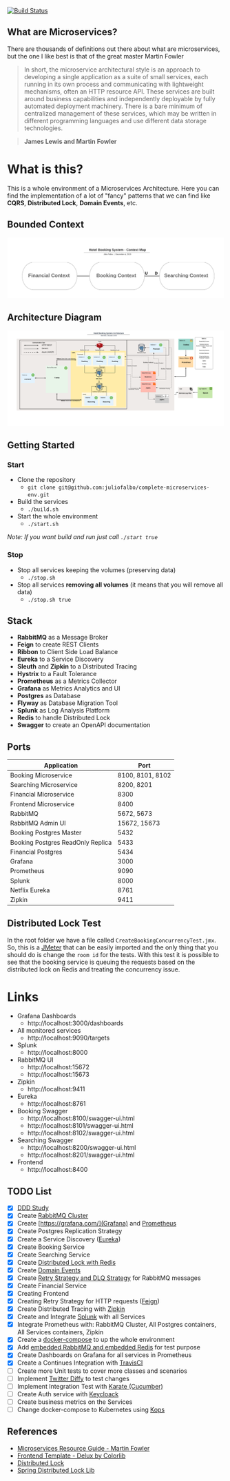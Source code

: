 [![Build Status](https://travis-ci.org/juliofalbo/complete-microservices-env.svg?branch=master)](https://travis-ci.org/juliofalbo/complete-microservices-env)

## What are Microservices?

There are thousands of definitions out there about what are microservices, but the one I like best is that of the great master Martin Fowler

> In short, the microservice architectural style is an approach to developing a single application as a suite of small services, each running in its own process and communicating with lightweight mechanisms, often an HTTP resource API. These services are built around business capabilities and independently deployable by fully automated deployment machinery. There is a bare minimum of centralized management of these services, which may be written in different programming languages and use different data storage technologies.
    
>**James Lewis and Martin Fowler**

# What is this?
This is a whole environment of a Microservices Architecture. Here you can find the implementation of a lot of "fancy" patterns that we can find like **CQRS**, **Distributed Lock**, **Domain Events**, etc.

## Bounded Context
![ContextMap.png](ContextMap.png)


## Architecture Diagram
![HotelBookingSystemArchitecture.png](HotelBookingSystemArchitecture.png)

## Getting Started

### Start
- Clone the repository
  - `git clone git@github.com:juliofalbo/complete-microservices-env.git`
- Build the services
  - `./build.sh`
- Start the whole environment
  - `./start.sh`
  
_Note: If you want build and run just call `./start true`_

### Stop
- Stop all services keeping the volumes (preserving data)
  - `./stop.sh` 
- Stop all services **removing all volumes** (it means that you will remove all data)
  - `./stop.sh true`


## Stack
- **RabbitMQ** as a Message Broker
- **Feign** to create REST Clients
- **Ribbon** to Client Side Load Balance
- **Eureka** to a Service Discovery
- **Sleuth** and **Zipkin** to a Distributed Tracing
- **Hystrix** to a Fault Tolerance
- **Prometheus** as a Metrics Collector
- **Grafana** as Metrics Analytics and UI
- **Postgres** as Database
- **Flyway** as Database Migration Tool
- **Splunk** as Log Analysis Platform
- **Redis** to handle Distributed Lock
- **Swagger** to create an OpenAPI documentation

## Ports

|     Application       |     Port          |
| ------------- | ------------- |
| Booking Microservice | 8100, 8101, 8102  |
| Searching Microservice | 8200, 8201 |
| Financial Microservice | 8300 |
| Frontend Microservice | 8400 |
| RabbitMQ | 5672, 5673 |
| RabbitMQ Admin UI | 15672, 15673 |
| Booking Postgres Master | 5432 |
| Booking Postgres ReadOnly Replica| 5433 |
| Financial Postgres | 5434 |
| Grafana | 3000 |
| Prometheus | 9090 |
| Splunk | 8000 |
| Netflix Eureka | 8761 |
| Zipkin | 9411 |

## Distributed Lock Test
In the root folder we have a file called `CreateBookingConcurrencyTest.jmx`. So, this is a [JMeter](https://jmeter.apache.org/) that can be easily imported and the only thing that you should do is change the `room id` for the tests.
With this test it is possible to see that the booking service is queuing the requests based on the distributed lock on Redis and treating the concurrency issue.  

# Links
- Grafana Dashboards
  - http://localhost:3000/dashboards
- All monitored services
  - http://localhost:9090/targets
- Splunk
  - http://localhost:8000
- RabbitMQ UI
  - http://localhost:15672
  - http://localhost:15673
- Zipkin
  - http://localhost:9411
- Eureka
  - http://localhost:8761
- Booking Swagger
  - http://localhost:8100/swagger-ui.html
  - http://localhost:8101/swagger-ui.html
  - http://localhost:8102/swagger-ui.html
- Searching Swagger
  - http://localhost:8200/swagger-ui.html
  - http://localhost:8201/swagger-ui.html
- Frontend
  - http://localhost:8400
 
## TODO List

- [x] [DDD Study](https://medium.com/tradeshift-engineering/my-vision-as-a-software-engineer-about-ddd-domain-driven-design-2f36ec18a1ec)
- [x] Create [RabbitMQ Cluster](https://www.rabbitmq.com/clustering.html)
- [x] Create [https://grafana.com/](Grafana) and [Prometheus](https://prometheus.io/)
- [x] Create Postgres Replication Strategy
- [x] Create a Service Discovery ([Eureka](https://www.baeldung.com/spring-cloud-netflix-eureka))
- [x] Create Booking Service
- [x] Create Searching Service
- [x] Create [Distributed Lock with Redis](https://redis.io/topics/distlock)
- [x] Create [Domain Events](https://medium.com/tradeshift-engineering/my-vision-as-a-software-engineer-about-ddd-domain-driven-design-part-2-973bcf5a9848)
- [x] Create [Retry Strategy and DLQ Strategy](https://github.com/Tradeshift/spring-rabbitmq-tuning/wiki/Queues-Strategy) for RabbitMQ messages
- [x] Create Financial Service
- [x] Creating Frontend
- [x] Creating Retry Strategy for HTTP requests ([Feign](https://spring.io/projects/spring-cloud-openfeign))
- [x] Create Distributed Tracing with [Zipkin](https://zipkin.io/)
- [x] Create and Integrate [Splunk](https://www.splunk.com/) with all Services
- [x] Integrate Prometheus with: RabbitMQ Cluster, All Postgres containers, All Services containers, Zipkin
- [x] Create a [docker-compose](https://docs.docker.com/compose/) to up the whole environment
- [x] Add [embedded RabbitMQ and embedded Redis](https://github.com/testcontainers/testcontainers-spring-boot) for test purpose
- [x] Create Dashboards on Grafana for all services in Prometheus
- [x] Create a Continues Integration with [TravisCI](https://travis-ci.org/)
- [ ] Create more Unit tests to cover more classes and scenarios
- [ ] Implement [Twitter Diffy](https://github.com/twitter/diffy) to test changes
- [ ] Implement Integration Test with [Karate (Cucumber)](https://github.com/intuit/karate)
- [ ] Create Auth service with [Keycloack](https://www.keycloak.org/)
- [ ] Create business metrics on the Services
- [ ] Change docker-compose to Kubernetes using [Kops](https://github.com/kubernetes/kops)

## References

- [Microservices Resource Guide - Martin Fowler](https://martinfowler.com/microservices/)
- [Frontend Template - Delux by Colorlib](https://colorlib.com/wp/template/deluxe/)
- [Distributed Lock](https://redis.io/topics/distlock)
- [Spring Distributed Lock Lib](https://github.com/alturkovic/distributed-lock)